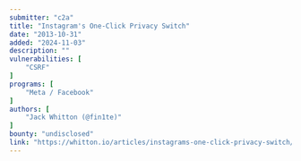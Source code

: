 ```yaml
---
submitter: "c2a"
title: "Instagram's One-Click Privacy Switch"
date: "2013-10-31"
added: "2024-11-03"
description: ""
vulnerabilities: [
    "CSRF"
]
programs: [
    "Meta / Facebook"
]
authors: [
    "Jack Whitton (@fin1te)"
]
bounty: "undisclosed"
link: "https://whitton.io/articles/instagrams-one-click-privacy-switch/"
---
```




